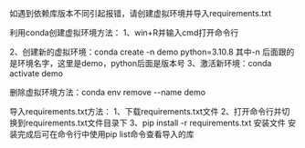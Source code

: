 如遇到依赖库版本不同引起报错，请创建虚拟环境并导入requirements.txt

利用conda创建虚拟环境方法：
1、win+R并输入cmd打开命令行

2、创建新的虚拟环境：conda create -n demo python=3.10.8
其中-n 后面跟的是环境名字，这里是demo，python后面是版本号
3、激活新环境：conda activate demo

删除虚拟环境方法：conda env remove --name demo

导入requirements.txt方法：
1、下载requirements.txt文件
2、打开命令行并切换到requirements.txt文件目录下
3、pip install -r requirements.txt 安装文件
安装完成后可在命令行中使用pip list命令查看导入的库

